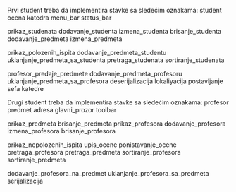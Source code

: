 Prvi student treba da implementira stavke sa sledećim oznakama:
student
ocena
katedra
menu_bar
status_bar

prikaz_studenata
dodavanje_studenta
izmena_studenta
brisanje_studenta
dodavanje_predmeta
izmena_predmeta

prikaz_polozenih_ispita
dodavanje_predmeta_studentu
uklanjanje_predmeta_sa_studenta
pretraga_studenata
sortiranje_studenata

profesor_predaje_predmete
dodavanje_predmeta_profesoru
uklanjanje_predmeta_sa_profesora
deserijalizacija
lokaliyacija
postavljanje sefa katedre


Drugi student treba da implementira stavke sa sledećim oznakama:
profesor
predmet
adresa
glavni_prozor
toolbar

prikaz_predmeta
brisanje_predmeta
prikaz_profesora
dodavanje_profesora
izmena_profesora
brisanje_profesora

prikaz_nepolozenih_ispita
upis_ocene
ponistavanje_ocene
pretraga_profesora
pretraga_predmeta
sortiranje_profesora
sortiranje_predmeta

dodavanje_profesora_na_predmet
uklanjanje_profesora_sa_predmeta
serijalizacija
